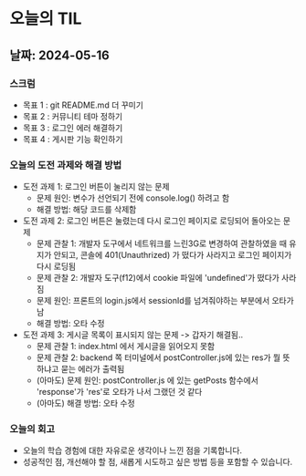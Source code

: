 # 오늘의 TIL

## 날짜: 2024-05-16

### 스크럼
- 목표 1 : git README.md 더 꾸미기
- 목표 2 : 커뮤니티 테마 정하기
- 목표 3 : 로그인 에러 해결하기
- 목표 4 : 게시판 기능 확인하기

### 오늘의 도전 과제와 해결 방법
- 도전 과제 1: 로그인 버튼이 눌리지 않는 문제
    - 문제 원인: 변수가 선언되기 전에 console.log() 하려고 함
    - 해결 방법: 해당 코드를 삭제함
- 도전 과제 2: 로그인 버튼은 눌렸는데 다시 로그인 페이지로 로딩되어 돌아오는 문제
    - 문제 관찰 1: 개발자 도구에서 네트워크를 느린3G로 변경하여 관찰하였을 때 유지가 안되고, 콘솔에 401(Unauthrized) 가 떴다가 사라지고 로그인 페이지가 다시 로딩됨
    - 문제 관찰 2: 개발자 도구(f12)에서 cookie 파일에 'undefined'가 떴다가 사라짐
    - 문제 원인: 프론트의 login.js에서 sessionId를 넘겨줘야하는 부분에서 오타가 남
    - 해결 방법: 오타 수정
- 도전 과제 3: 게시글 목록이 표시되지 않는 문제 -> 갑자기 해결됨..
    - 문제 관찰 1: index.html 에서 게시글을 읽어오지 못함
    - 문제 관찰 2: backend 쪽 터미널에서 postController.js에 있는 res가 뭘 뜻하냐고 묻는 에러가 출력됨
    - (아마도) 문제 원인: postController.js 에 있는 getPosts 함수에서 'response'가 'res'로 오타가 나서 그랬던 것 같다
    - (아마도) 해결 방법: 오타 수정

### 오늘의 회고
- 오늘의 학습 경험에 대한 자유로운 생각이나 느낀 점을 기록합니다.
- 성공적인 점, 개선해야 할 점, 새롭게 시도하고 싶은 방법 등을 포함할 수 있습니다.

